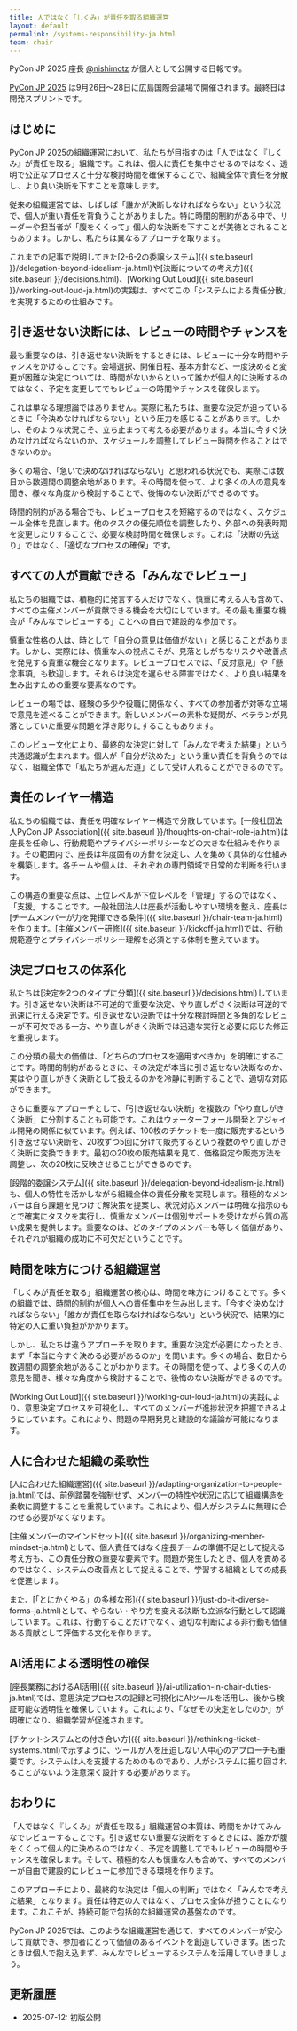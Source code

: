 ```yaml
---
title: 人ではなく「しくみ」が責任を取る組織運営
layout: default
permalink: /systems-responsibility-ja.html
team: chair
---
```


PyCon JP 2025 座長 [@nishimotz](https://d.nishimotz.com/aboutme) が個人として公開する日報です。

[PyCon JP 2025](https://2025.pycon.jp/) は9月26日〜28日に広島国際会議場で開催されます。最終日は開発スプリントです。

## はじめに

PyCon JP 2025の組織運営において、私たちが目指すのは「人ではなく『しくみ』が責任を取る」組織です。これは、個人に責任を集中させるのではなく、透明で公正なプロセスと十分な検討時間を確保することで、組織全体で責任を分散し、より良い決断を下すことを意味します。

従来の組織運営では、しばしば「誰かが決断しなければならない」という状況で、個人が重い責任を背負うことがありました。特に時間的制約がある中で、リーダーや担当者が「腹をくくって」個人的な決断を下すことが美徳とされることもあります。しかし、私たちは異なるアプローチを取ります。

これまでの記事で説明してきた[2-6-2の委譲システム]({{ site.baseurl }}/delegation-beyond-idealism-ja.html)や[決断についての考え方]({{ site.baseurl }}/decisions.html)、[Working Out Loud]({{ site.baseurl }}/working-out-loud-ja.html)の実践は、すべてこの「システムによる責任分散」を実現するための仕組みです。

## 引き返せない決断には、レビューの時間やチャンスを

最も重要なのは、引き返せない決断をするときには、レビューに十分な時間やチャンスをかけることです。会場選択、開催日程、基本方針など、一度決めると変更が困難な決定については、時間がないからといって誰かが個人的に決断するのではなく、予定を変更してでもレビューの時間やチャンスを確保します。

これは単なる理想論ではありません。実際に私たちは、重要な決定が迫っているときに「今決めなければならない」という圧力を感じることがあります。しかし、そのような状況こそ、立ち止まって考える必要があります。本当に今すぐ決めなければならないのか、スケジュールを調整してレビュー時間を作ることはできないのか。

多くの場合、「急いで決めなければならない」と思われる状況でも、実際には数日から数週間の調整余地があります。その時間を使って、より多くの人の意見を聞き、様々な角度から検討することで、後悔のない決断ができるのです。

時間的制約がある場合でも、レビュープロセスを短縮するのではなく、スケジュール全体を見直します。他のタスクの優先順位を調整したり、外部への発表時期を変更したりすることで、必要な検討時間を確保します。これは「決断の先送り」ではなく、「適切なプロセスの確保」です。

## すべての人が貢献できる「みんなでレビュー」

私たちの組織では、積極的に発言する人だけでなく、慎重に考える人も含めて、すべての主催メンバーが貢献できる機会を大切にしています。その最も重要な機会が「みんなでレビューする」ことへの自由で建設的な参加です。

慎重な性格の人は、時として「自分の意見は価値がない」と感じることがあります。しかし、実際には、慎重な人の視点こそが、見落としがちなリスクや改善点を発見する貴重な機会となります。レビュープロセスでは、「反対意見」や「懸念事項」も歓迎します。それらは決定を遅らせる障害ではなく、より良い結果を生み出すための重要な要素なのです。

レビューの場では、経験の多少や役職に関係なく、すべての参加者が対等な立場で意見を述べることができます。新しいメンバーの素朴な疑問が、ベテランが見落としていた重要な問題を浮き彫りにすることもあります。

このレビュー文化により、最終的な決定に対して「みんなで考えた結果」という共通認識が生まれます。個人が「自分が決めた」という重い責任を背負うのではなく、組織全体で「私たちが選んだ道」として受け入れることができるのです。

## 責任のレイヤー構造

私たちの組織では、責任を明確なレイヤー構造で分散しています。[一般社団法人PyCon JP Association]({{ site.baseurl }}/thoughts-on-chair-role-ja.html)は座長を任命し、行動規範やプライバシーポリシーなどの大きな仕組みを作ります。その範囲内で、座長は年度固有の方針を決定し、人を集めて具体的な仕組みを構築します。各チームや個人は、それぞれの専門領域で日常的な判断を行います。

この構造の重要な点は、上位レベルが下位レベルを「管理」するのではなく、「支援」することです。一般社団法人は座長が活動しやすい環境を整え、座長は[チームメンバーが力を発揮できる条件]({{ site.baseurl }}/chair-team-ja.html)を作ります。[主催メンバー研修]({{ site.baseurl }}/kickoff-ja.html)では、行動規範遵守とプライバシーポリシー理解を必須とする体制を整えています。

## 決定プロセスの体系化

私たちは[決定を2つのタイプに分類]({{ site.baseurl }}/decisions.html)しています。引き返せない決断は不可逆的で重要な決定、やり直しがきく決断は可逆的で迅速に行える決定です。引き返せない決断では十分な検討時間と多角的なレビューが不可欠である一方、やり直しがきく決断では迅速な実行と必要に応じた修正を重視します。

この分類の最大の価値は、「どちらのプロセスを適用すべきか」を明確にすることです。時間的制約があるときに、その決定が本当に引き返せない決断なのか、実はやり直しがきく決断として扱えるのかを冷静に判断することで、適切な対応ができます。

さらに重要なアプローチとして、「引き返せない決断」を複数の「やり直しがきく決断」に分割することも可能です。これはウォーターフォール開発とアジャイル開発の関係に似ています。例えば、100枚のチケットを一度に販売するという引き返せない決断を、20枚ずつ5回に分けて販売するという複数のやり直しがきく決断に変換できます。最初の20枚の販売結果を見て、価格設定や販売方法を調整し、次の20枚に反映させることができるのです。

[段階的委譲システム]({{ site.baseurl }}/delegation-beyond-idealism-ja.html)も、個人の特性を活かしながら組織全体の責任分散を実現します。積極的なメンバーは自ら課題を見つけて解決策を提案し、状況対応メンバーは明確な指示のもとで確実にタスクを実行し、慎重なメンバーは個別サポートを受けながら質の高い成果を提供します。重要なのは、どのタイプのメンバーも等しく価値があり、それぞれが組織の成功に不可欠だということです。

## 時間を味方につける組織運営

「しくみが責任を取る」組織運営の核心は、時間を味方につけることです。多くの組織では、時間的制約が個人への責任集中を生み出します。「今すぐ決めなければならない」「誰かが責任を取らなければならない」という状況で、結果的に特定の人に重い負担がかかります。

しかし、私たちは違うアプローチを取ります。重要な決定が必要になったとき、まず「本当に今すぐ決める必要があるのか」を問います。多くの場合、数日から数週間の調整余地があることがわかります。その時間を使って、より多くの人の意見を聞き、様々な角度から検討することで、後悔のない決断ができるのです。

[Working Out Loud]({{ site.baseurl }}/working-out-loud-ja.html)の実践により、意思決定プロセスを可視化し、すべてのメンバーが進捗状況を把握できるようにしています。これにより、問題の早期発見と建設的な議論が可能になります。

## 人に合わせた組織の柔軟性

[人に合わせた組織運営]({{ site.baseurl }}/adapting-organization-to-people-ja.html)では、前例踏襲を強制せず、メンバーの特性や状況に応じて組織構造を柔軟に調整することを重視しています。これにより、個人がシステムに無理に合わせる必要がなくなります。

[主催メンバーのマインドセット]({{ site.baseurl }}/organizing-member-mindset-ja.html)として、個人責任ではなく座長チームの準備不足として捉える考え方も、この責任分散の重要な要素です。問題が発生したとき、個人を責めるのではなく、システムの改善点として捉えることで、学習する組織としての成長を促進します。

また、[「とにかくやる」の多様な形]({{ site.baseurl }}/just-do-it-diverse-forms-ja.html)として、やらない・やり方を変える決断も立派な行動として認識しています。これは、行動することだけでなく、適切な判断による非行動も価値ある貢献として評価する文化を作ります。

## AI活用による透明性の確保

[座長業務におけるAI活用]({{ site.baseurl }}/ai-utilization-in-chair-duties-ja.html)では、意思決定プロセスの記録と可視化にAIツールを活用し、後から検証可能な透明性を確保しています。これにより、「なぜその決定をしたのか」が明確になり、組織学習が促進されます。

[チケットシステムとの付き合い方]({{ site.baseurl }}/rethinking-ticket-systems.html)で示すように、ツールが人を圧迫しない人中心のアプローチも重要です。システムは人を支援するためのものであり、人がシステムに振り回されることがないよう注意深く設計する必要があります。

## おわりに

「人ではなく『しくみ』が責任を取る」組織運営の本質は、時間をかけてみんなでレビューすることです。引き返せない重要な決断をするときには、誰かが腹をくくって個人的に決めるのではなく、予定を調整してでもレビューの時間やチャンスを確保します。そして、積極的な人も慎重な人も含めて、すべてのメンバーが自由で建設的にレビューに参加できる環境を作ります。

このアプローチにより、最終的な決定は「個人の判断」ではなく「みんなで考えた結果」となります。責任は特定の人ではなく、プロセス全体が担うことになります。これこそが、持続可能で包括的な組織運営の基盤なのです。

PyCon JP 2025では、このような組織運営を通じて、すべてのメンバーが安心して貢献でき、参加者にとって価値のあるイベントを創造していきます。困ったときは個人で抱え込まず、みんなでレビューするシステムを活用していきましょう。

## 更新履歴

- 2025-07-12: 初版公開
